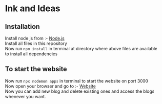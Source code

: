 # Ink and Ideas

## Installation
Install node js from :- [Node.js](https://nodejs.org/en) </br>
Install all files in this repository</br>
Now run  `npm install`  in terminal at directory where above files are available to install all dependencies</br>

## To start the website
Now run `npx nodemon apps` in terminal to start the website on port 3000 </br>
Now open your browser and go to :- [Website](http://localhost:3000/) </br>
Now you can add new blog and delete existing ones and access the blogs whenever you want.
